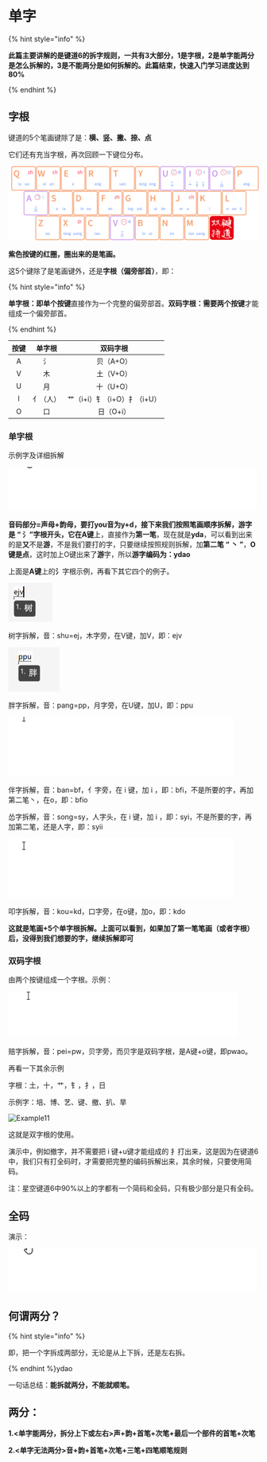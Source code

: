 # 单字



{% hint style="info" %}

**此篇主要讲解的是键道6的拆字规则，一共有3大部分，1是字根，2是单字能两分是怎么拆解的，3是不能两分是如何拆解的。此篇结束，快速入门学习进度达到80%**

{% endhint %}

## 字根

键道的5个笔画键除了是：**横、竖、撇、捺、点**

它们还有充当字根，再次回顾一下键位分布。

![](../.gitbook/assets/xkjd-qwerty.png)

**紫色按键的红圈，圈出来的是笔画。**

这5个键除了是笔画键外，还是**字根（偏旁部首）**，即：

{% hint style="info" %}

**单字根：**即**单个按键**直接作为一个完整的偏旁部首。**双码字根：**需要**两个按键**才能组成一个偏旁部首。

{% endhint %}

| 按键 |  单字根  |          双码字根           |
| :--: | :------: | :-------------------------: |
|  A   |    氵    |          贝（A+O）          |
|  V   |    木    |          土（V+O）          |
|  U   |    月    |          十（U+O）          |
|  I   | 亻（人） | 艹（i+i）钅（i+O）扌（i+U） |
|  O   |    口    |          日（O+i）          |

### 单字根

示例字及详细拆解

![](../.gitbook/assets/Example05.gif)



**音码部分=声母+韵母，要打you音为y+d，**接下来我们按照笔画顺序拆解，**游**字是 “ **氵**”字根开头，它在**A键**上，直接作为**第一笔**，现在就是**yda**，可以看到出来的是**又**不是**游**，不是我们要打的字，只要继续按照规则拆解，加**第二笔 “ 丶 ”**，**O键是点**，这时加上O键出来了**游**字，所以**游字编码为：ydao**

上面是**A键**上的**氵**字根示例，再看下其它四个的例子。

![](../.gitbook/assets/Example06.png)

树字拆解，音：shu=ej，木字旁，在V键，加V，即：ejv

![](../.gitbook/assets/Example07.png)

胖字拆解，音：pang=pp，月字旁，在U键，加U，即：ppu

![](../.gitbook/assets/Example08.gif)

伴字拆解，音：ban=bf，亻字旁，在 i 键，加 i ，即：bfi，不是所要的字，再加第二笔丶，在o，即：bfio

怂字拆解，音：song=sy，人字头，在 i 键，加 i ，即：syi，不是所要的字，再加第二笔，还是人字，即：syii

![](../.gitbook/assets/Example09.gif)

叩字拆解，音：kou=kd，口字旁，在o键，加o，即：kdo

**这就是笔画+5个单字根拆解。上面可以看到，如果加了第一笔笔画（或者字根）后，没得到我们想要的字，继续拆解即可**

### 双码字根

由两个按键组成一个字根。示例：

![](../.gitbook/assets/Example10.gif)

赔字拆解，音：pei=pw，贝字旁，而贝字是双码字根，是A键+o键，即pwao。

再看一下其余示例

字根：土，十，艹，钅，扌，日

示例字：培、博、艺、键、撤、扒、旱

![Example11](D:\GithubProject\xkjd6-rime\.gitbook\assets\Example11.gif)

这就是双字根的使用。

演示中，例如撤字，并不需要把 i 键+u键才能组成的 扌打出来，这是因为在键道6中，我们只有打全码时，才需要把完整的编码拆解出来，其余时候，只要使用简码。

注：星空键道6中90%以上的字都有一个简码和全码，只有极少部分是只有全码。



## 全码



演示：

![](../.gitbook/assets/Example03.gif)

## 何谓两分？

{% hint style="info" %}

即，把一个字拆成两部分，无论是从上下拆，还是左右拆。

{% endhint %}ydao

一句话总结：**能拆就两分，不能就顺笔。**

## 两分：

**1.<单字能两分，拆分上下或左右>声+韵+首笔+次笔+最后一个部件的首笔+次笔**

**2.<单字无法两分>音+韵+首笔+次笔+三笔+四笔顺笔规则**

#### 

